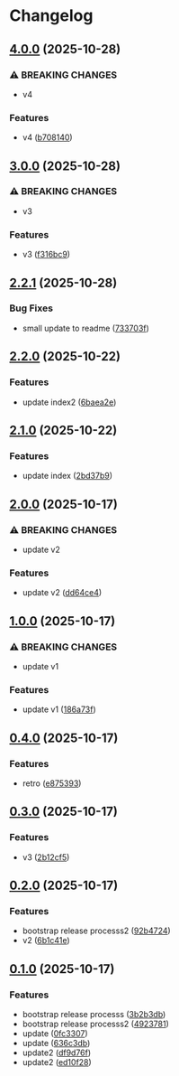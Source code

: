 # Changelog

## [4.0.0](https://github.com/Szhao52/poc-initial-ver/compare/v3.0.0...v4.0.0) (2025-10-28)


### ⚠ BREAKING CHANGES

* v4

### Features

* v4 ([b708140](https://github.com/Szhao52/poc-initial-ver/commit/b7081406e1439c9c18b9bc625276b13d20d6959a))

## [3.0.0](https://github.com/Szhao52/poc-initial-ver/compare/v2.2.1...v3.0.0) (2025-10-28)


### ⚠ BREAKING CHANGES

* v3

### Features

* v3 ([f316bc9](https://github.com/Szhao52/poc-initial-ver/commit/f316bc9870998731760ac351738d39471c13c5ac))

## [2.2.1](https://github.com/Szhao52/poc-initial-ver/compare/v2.2.0...v2.2.1) (2025-10-28)


### Bug Fixes

* small update to readme ([733703f](https://github.com/Szhao52/poc-initial-ver/commit/733703f4e1cd811e8915f7d9b36954d7a8b17c8b))

## [2.2.0](https://github.com/Szhao52/poc-initial-ver/compare/v2.1.0...v2.2.0) (2025-10-22)


### Features

* update index2 ([6baea2e](https://github.com/Szhao52/poc-initial-ver/commit/6baea2efe45beebf4b3091217874ba43ad83e580))

## [2.1.0](https://github.com/Szhao52/poc-initial-ver/compare/v2.0.0...v2.1.0) (2025-10-22)


### Features

* update index ([2bd37b9](https://github.com/Szhao52/poc-initial-ver/commit/2bd37b9bb04252230d9ba60a3f95b02515094bb4))

## [2.0.0](https://github.com/Szhao52/poc-initial-ver/compare/v1.0.0...v2.0.0) (2025-10-17)


### ⚠ BREAKING CHANGES

* update v2

### Features

* update v2 ([dd64ce4](https://github.com/Szhao52/poc-initial-ver/commit/dd64ce4a55cd48f415b88c56c38fc797e702a9ce))

## [1.0.0](https://github.com/Szhao52/poc-initial-ver/compare/v0.4.0...v1.0.0) (2025-10-17)


### ⚠ BREAKING CHANGES

* update v1

### Features

* update v1 ([186a73f](https://github.com/Szhao52/poc-initial-ver/commit/186a73fd049bc25a5a0469923b14c2f8337460e9))

## [0.4.0](https://github.com/Szhao52/poc-initial-ver/compare/v0.3.0...v0.4.0) (2025-10-17)


### Features

* retro ([e875393](https://github.com/Szhao52/poc-initial-ver/commit/e87539351e35105f6778333791a4883543359acf))

## [0.3.0](https://github.com/Szhao52/poc-initial-ver/compare/v0.2.0...v0.3.0) (2025-10-17)


### Features

* v3 ([2b12cf5](https://github.com/Szhao52/poc-initial-ver/commit/2b12cf5670e4306c9911e39544bdf76562c56392))

## [0.2.0](https://github.com/Szhao52/poc-initial-ver/compare/v0.1.0...v0.2.0) (2025-10-17)


### Features

* bootstrap release processs2 ([92b4724](https://github.com/Szhao52/poc-initial-ver/commit/92b472435ae296509f0c5a27b74da64a8e1536d1))
* v2 ([6b1c41e](https://github.com/Szhao52/poc-initial-ver/commit/6b1c41e825c6ae099e756ae6366ae650de8bd5bf))

## [0.1.0](https://github.com/Szhao52/poc-initial-ver/compare/v0.0.0...v0.1.0) (2025-10-17)


### Features

* bootstrap release processs ([3b2b3db](https://github.com/Szhao52/poc-initial-ver/commit/3b2b3db432a4cfe453743fee06ca336fd6357249))
* bootstrap release processs2 ([4923781](https://github.com/Szhao52/poc-initial-ver/commit/492378150ab3860cd62b1bcb27501269d098cc4e))
* update ([0fc3307](https://github.com/Szhao52/poc-initial-ver/commit/0fc3307dbbb995ba3d0dbec10d024a25e828aaf1))
* update ([636c3db](https://github.com/Szhao52/poc-initial-ver/commit/636c3db9bb9c90fd51d6e91aba9d51f7b928f4e2))
* update2 ([df9d76f](https://github.com/Szhao52/poc-initial-ver/commit/df9d76f3cca801531fa775c8901f6047c0fcf059))
* update2 ([ed10f28](https://github.com/Szhao52/poc-initial-ver/commit/ed10f284a8e32c80cdb534d6de85617d727e62d2))
